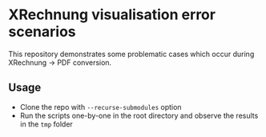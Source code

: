 # XRechnung visualisation error scenarios

This repository demonstrates some problematic cases which occur during XRechnung -> PDF conversion.

## Usage
- Clone the repo with `--recurse-submodules` option
- Run the scripts one-by-one in the root directory and observe the results in the `tmp` folder